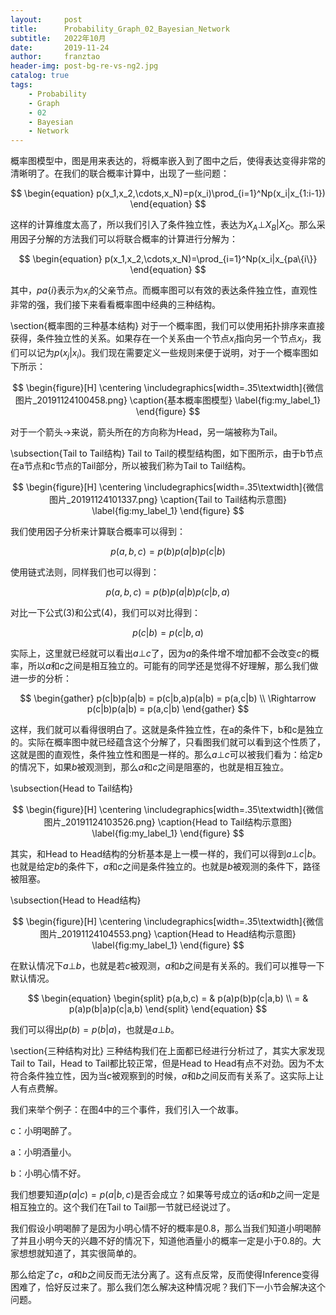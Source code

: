 ```yaml
---
layout:     post
title:      Probability_Graph_02_Bayesian_Network
subtitle:   2022年10月
date:       2019-11-24
author:     franztao
header-img: post-bg-re-vs-ng2.jpg
catalog: true
tags:
    - Probability
    - Graph
    - 02
    - Bayesian
    - Network
---
```


概率图模型中，图是用来表达的，将概率嵌入到了图中之后，使得表达变得非常的清晰明了。在我们的联合概率计算中，出现了一些问题：

$$
\begin{equation}
    p(x_1,x_2,\cdots,x_N)=p(x_i)\prod_{i=1}^Np(x_i|x_{1:i-1})
\end{equation}
$$

这样的计算维度太高了，所以我们引入了条件独立性，表达为$X_A\bot X_B | X_C$。那么采用因子分解的方法我们可以将联合概率的计算进行分解为：

$$
\begin{equation}
    p(x_1,x_2,\cdots,x_N)=\prod_{i=1}^Np(x_i|x_{pa\{i\}}
\end{equation}
$$

其中，$pa\{i\}$表示为$x_i$的父亲节点。而概率图可以有效的表达条件独立性，直观性非常的强，我们接下来看看概率图中经典的三种结构。

\section{概率图的三种基本结构}
对于一个概率图，我们可以使用拓扑排序来直接获得，条件独立性的关系。如果存在一个关系由一个节点$x_i$指向另一个节点$x_j$，我们可以记为$p(x_j|x_i)$。我们现在需要定义一些规则来便于说明，对于一个概率图如下所示：

$$
\begin{figure}[H]
    \centering
    \includegraphics[width=.35\textwidth]{微信图片_20191124100458.png}
    \caption{基本概率图模型}
    \label{fig:my_label_1}
\end{figure}
$$

对于一个箭头$\longrightarrow$来说，箭头所在的方向称为Head，另一端被称为Tail。

\subsection{Tail to Tail结构}
Tail to Tail的模型结构图，如下图所示，由于b节点在a节点和c节点的Tail部分，所以被我们称为Tail to Tail结构。

$$
\begin{figure}[H]
    \centering
    \includegraphics[width=.35\textwidth]{微信图片_20191124101337.png}
    \caption{Tail to Tail结构示意图}
    \label{fig:my_label_1}
\end{figure}
$$

我们使用因子分析来计算联合概率可以得到：

$$
\begin{equation}
    p(a,b,c) = p(b)p(a|b)p(c|b)
\end{equation}
$$

使用链式法则，同样我们也可以得到：

$$
\begin{equation}
    p(a,b,c) = p(b)p(a|b)p(c|b,a)
\end{equation}
$$

对比一下公式(3)和公式(4)，我们可以对比得到：

$$
\begin{equation}
    p(c|b)=p(c|b,a)
\end{equation}
$$

实际上，这里就已经就可以看出$a\bot c$了，因为$a$的条件增不增加都不会改变$c$的概率，所以$a$和$c$之间是相互独立的。可能有的同学还是觉得不好理解，那么我们做进一步的分析：

$$
\begin{gather}
    p(c|b)p(a|b) = p(c|b,a)p(a|b) = p(a,c|b) \\ 
    \Rightarrow p(c|b)p(a|b) = p(a,c|b)
\end{gather}
$$

这样，我们就可以看得很明白了。这就是条件独立性，在a的条件下，b和c是独立的。实际在概率图中就已经蕴含这个分解了，只看图我们就可以看到这个性质了，这就是图的直观性，条件独立性和图是一样的。那么$a\bot c$可以被我们看为：给定$b$的情况下，如果$b$被观测到，那么$a$和$c$之间是阻塞的，也就是相互独立。

\subsection{Head to Tail结构}

$$
\begin{figure}[H]
    \centering
    \includegraphics[width=.35\textwidth]{微信图片_20191124103526.png}
    \caption{Head to Tail结构示意图}
    \label{fig:my_label_1}
\end{figure}
$$

其实，和Head to Head结构的分析基本是上一模一样的，我们可以得到$a\bot c|b$。也就是给定$b$的条件下，$a$和$c$之间是条件独立的。也就是$b$被观测的条件下，路径被阻塞。

\subsection{Head to Head结构}

$$
\begin{figure}[H]
    \centering
    \includegraphics[width=.35\textwidth]{微信图片_20191124104553.png}
    \caption{Head to Head结构示意图}
    \label{fig:my_label_1}
\end{figure}
$$

在默认情况下$a\bot b$，也就是若$c$被观测，$a$和$b$之间是有关系的。我们可以推导一下默认情况。

$$
\begin{equation}
    \begin{split}
        p(a,b,c) = & p(a)p(b)p(c|a,b) \\
        = & p(a)p(b|a)p(c|a,b)
    \end{split}
\end{equation}
$$

我们可以得出$p(b)=p(b|a)$，也就是$a\bot b$。

\section{三种结构对比}
三种结构我们在上面都已经进行分析过了，其实大家发现Tail to Tail，Head to Tail都比较正常，但是Head to Head有点不对劲。因为不太符合条件独立性，因为当$c$被观察到的时候，$a$和$b$之间反而有关系了。这实际上让人有点费解。

我们来举个例子：在图4中的三个事件，我们引入一个故事。

c：小明喝醉了。

a：小明酒量小。

b：小明心情不好。

我们想要知道$p(a|c)=p(a|b,c)$是否会成立？如果等号成立的话$a$和$b$之间一定是相互独立的。这个我们在Tail to Tail那一节就已经说过了。

我们假设小明喝醉了是因为小明心情不好的概率是0.8，那么当我们知道小明喝醉了并且小明今天的兴趣不好的情况下，知道他酒量小的概率一定是小于0.8的。大家想想就知道了，其实很简单的。

那么给定了$c$，$a$和$b$之间反而无法分离了。这有点反常，反而使得Inference变得困难了，恰好反过来了。那么我们怎么解决这种情况呢？我们下一小节会解决这个问题。
